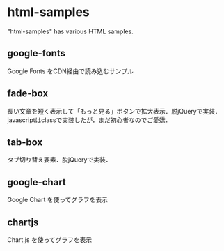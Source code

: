 # html-samples
"html-samples" has various HTML samples.

## google-fonts
Google Fonts をCDN経由で読み込むサンプル

## fade-box
長い文章を短く表示して「もっと見る」ボタンで拡大表示．脱jQueryで実装．javascriptはclassで実装したが，まだ初心者なのでご愛嬌．

## tab-box
タブ切り替え要素．脱jQueryで実装．

## google-chart
Google Chart を使ってグラフを表示

## chartjs
Chart.js を使ってグラフを表示
